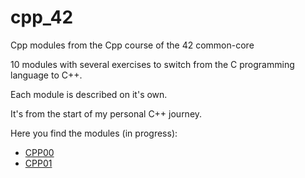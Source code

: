 # cpp_42

Cpp modules from the Cpp course of the 42 common-core

10 modules with several exercises to switch from the C programming language to C++.

Each module is described on it's own.

It's from the start of my personal C++ journey.

Here you find the modules (in progress):
- [CPP00](https://github.com/poechlauerbe/cpp_42/tree/main/cpp00)
- [CPP01](https://github.com/poechlauerbe/cpp_42/tree/main/cpp01)

